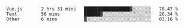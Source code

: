 <!--START_SECTION:waka-->
```text
Vue.js       2 hrs 31 mins   █████████████████▓░░░░░░░   70.47 % 
Text         56 mins         ██████▓░░░░░░░░░░░░░░░░░░   26.34 % 
Other        6 mins          ▓░░░░░░░░░░░░░░░░░░░░░░░░   03.16 % 
```
<!--END_SECTION:waka-->
